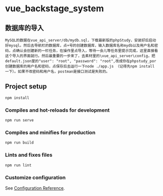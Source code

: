 #  vue_backstage_system
## 数据库的导入
```
MySQL的数据在vue_api_server/db/mydb.sql，下载最新版的phpStudy，安装好后启动好mysql。然后去导航栏的数据库，点+号的创建数据库，输入数据库名称mydb以及用户名和密码，点确认会创建新的一栏任务，在操作里点导入，等待一会儿等任务里提示完成，这里直接看这个导入的界面就行。然后最重要的一步来了，去素材里的\vue_api_server\config，把default.json里的"user": "root", "password": "root",改成你在phpstudy_por创建数据库的用户名和密码，点保存后去运行一下node ./app.js （记得先npm install 一下）。如果不改密码和用户名，postman是接口测试是失败的。
```

## Project setup
```
npm install
```

### Compiles and hot-reloads for development
```
npm run serve
```

### Compiles and minifies for production
```
npm run build
```

### Lints and fixes files
```
npm run lint
```

### Customize configuration
See [Configuration Reference](https://cli.vuejs.org/config/).
